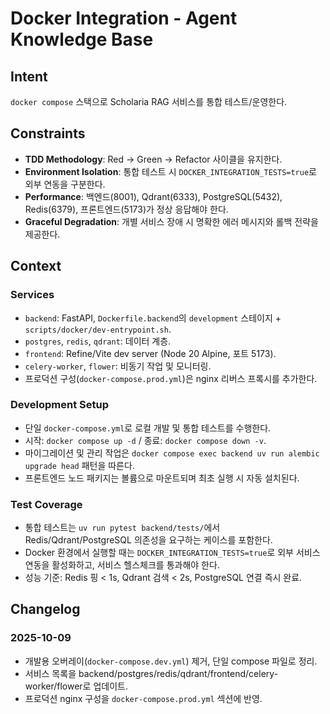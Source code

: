 # Docker Integration - Agent Knowledge Base

## Intent
`docker compose` 스택으로 Scholaria RAG 서비스를 통합 테스트/운영한다.

## Constraints
- **TDD Methodology**: Red → Green → Refactor 사이클을 유지한다.
- **Environment Isolation**: 통합 테스트 시 `DOCKER_INTEGRATION_TESTS=true`로 외부 연동을 구분한다.
- **Performance**: 백엔드(8001), Qdrant(6333), PostgreSQL(5432), Redis(6379), 프론트엔드(5173)가 정상 응답해야 한다.
- **Graceful Degradation**: 개별 서비스 장애 시 명확한 에러 메시지와 롤백 전략을 제공한다.

## Context

### Services
- `backend`: FastAPI, `Dockerfile.backend`의 `development` 스테이지 + `scripts/docker/dev-entrypoint.sh`.
- `postgres`, `redis`, `qdrant`: 데이터 계층.
- `frontend`: Refine/Vite dev server (Node 20 Alpine, 포트 5173).
- `celery-worker`, `flower`: 비동기 작업 및 모니터링.
- 프로덕션 구성(`docker-compose.prod.yml`)은 nginx 리버스 프록시를 추가한다.

### Development Setup
- 단일 `docker-compose.yml`로 로컬 개발 및 통합 테스트를 수행한다.
- 시작: `docker compose up -d` / 종료: `docker compose down -v`.
- 마이그레이션 및 관리 작업은 `docker compose exec backend uv run alembic upgrade head` 패턴을 따른다.
- 프론트엔드 노드 패키지는 볼륨으로 마운트되며 최초 실행 시 자동 설치된다.

### Test Coverage
- 통합 테스트는 `uv run pytest backend/tests/`에서 Redis/Qdrant/PostgreSQL 의존성을 요구하는 케이스를 포함한다.
- Docker 환경에서 실행할 때는 `DOCKER_INTEGRATION_TESTS=true`로 외부 서비스 연동을 활성화하고, 서비스 헬스체크를 통과해야 한다.
- 성능 기준: Redis 핑 < 1s, Qdrant 검색 < 2s, PostgreSQL 연결 즉시 완료.

## Changelog

### 2025-10-09
- 개발용 오버레이(`docker-compose.dev.yml`) 제거, 단일 compose 파일로 정리.
- 서비스 목록을 backend/postgres/redis/qdrant/frontend/celery-worker/flower로 업데이트.
- 프로덕션 nginx 구성을 `docker-compose.prod.yml` 섹션에 반영.
